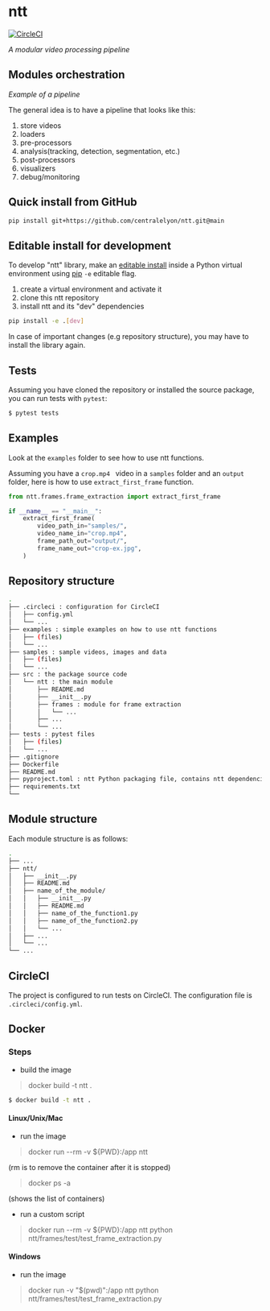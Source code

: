 # ntt

[![CircleCI](https://dl.circleci.com/status-badge/img/gh/centralelyon/ntt/tree/main.svg?style=svg)](https://dl.circleci.com/status-badge/redirect/gh/centralelyon/ntt/tree/main)

_A modular video processing pipeline_

## Modules orchestration

_Example of a pipeline_

The general idea is to have a pipeline that looks like this:

1. store videos
2. loaders
3. pre-processors
4. analysis(tracking, detection, segmentation, etc.)
5. post-processors
6. visualizers
7. debug/monitoring

## Quick install from GitHub

```bash
pip install git+https://github.com/centralelyon/ntt.git@main
```

## Editable install for development

To develop "ntt" library, make an [editable install](https://setuptools.pypa.io/en/latest/userguide/development_mode.html)
inside a Python virtual environment using [pip](https://pip.pypa.io/en/stable/) `-e` editable flag.

1. create a virtual environment and activate it
2. clone this ntt repository
3. install ntt and its "dev" dependencies

```bash
pip install -e .[dev]
```

In case of important changes (e.g repository structure), you may have to
install the library again.

## Tests

Assuming you have cloned the repository or installed the source package, you
can run tests with `pytest`:

```bash
$ pytest tests
```

## Examples

Look at the `examples` folder to see how to use ntt functions.

Assuming you have a `crop.mp4 ` video in a `samples` folder and an `output`
folder, here is how to use `extract_first_frame` function.

```python
from ntt.frames.frame_extraction import extract_first_frame

if __name__ == "__main__":
    extract_first_frame(
        video_path_in="samples/",
        video_name_in="crop.mp4",
        frame_path_out="output/",
        frame_name_out="crop-ex.jpg",
    )
```

## Repository structure

```bash
.
├── .circleci : configuration for CircleCI
│   ├── config.yml
│   └── ...
├── examples : simple examples on how to use ntt functions
│   ├── (files)
│   └── ...
├── samples : sample videos, images and data
│   ├── (files)
│   └── ...
├── src : the package source code
│   └── ntt : the main module
│       ├── README.md
│       ├── __init__.py
│       ├── frames : module for frame extraction
│       │   └── ...
│       ├── ...
│       └── ...
├── tests : pytest files
│   ├── (files)
│   └── ...
├── .gitignore
├── Dockerfile
├── README.md
├── pyproject.toml : ntt Python packaging file, contains ntt dependencies
├── requirements.txt
└──
```

## Module structure

Each module structure is as follows:

```bash
.
├── ...
├── ntt/
│   ├── __init__.py
│   ├── README.md
│   ├── name_of_the_module/
│   │   ├── __init__.py
│   │   ├── README.md
│   │   ├── name_of_the_function1.py
│   │   ├── name_of_the_function2.py
│   │   └── ...
│   ├── ...
│   └── ...
└── ...
```

## CircleCI

The project is configured to run tests on CircleCI. The configuration file is
`.circleci/config.yml`.

## Docker

### Steps

- build the image

> docker build -t ntt . 

```bash
$ docker build -t ntt .
```
 
#### Linux/Unix/Mac

- run the image

> docker run --rm -v ${PWD}:/app ntt

(rm is to remove the container after it is stopped)

> docker ps -a

(shows the list of containers)

- run a custom script

> docker run --rm -v ${PWD}:/app ntt python ntt/frames/test/test_frame_extraction.py

#### Windows

- run the image

> docker run -v "$(pwd)":/app ntt python ntt/frames/test/test_frame_extraction.py

